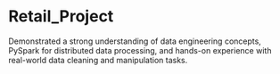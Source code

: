 # Retail_Project
Demonstrated a strong understanding of data engineering concepts, PySpark for distributed data processing, and hands-on experience with real-world data cleaning and manipulation tasks.
